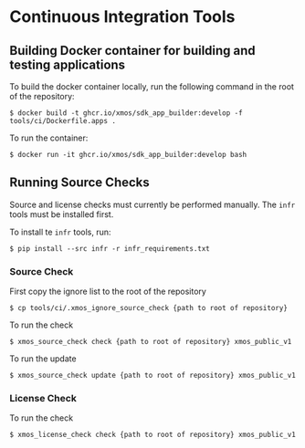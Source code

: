 # Continuous Integration Tools

## Building Docker container for building and testing applications

To build the docker container locally, run the following command in the root of the repository:

    $ docker build -t ghcr.io/xmos/sdk_app_builder:develop -f tools/ci/Dockerfile.apps .

To run the container:

    $ docker run -it ghcr.io/xmos/sdk_app_builder:develop bash

## Running Source Checks

Source and license checks must currently be performed manually.  The `infr` tools must be installed first.

To install te `infr` tools, run:

    $ pip install --src infr -r infr_requirements.txt

### Source Check

First copy the ignore list to the root of the repository

    $ cp tools/ci/.xmos_ignore_source_check {path to root of repository}

To run the check

    $ xmos_source_check check {path to root of repository} xmos_public_v1

To run the update 

    $ xmos_source_check update {path to root of repository} xmos_public_v1

### License Check

To run the check

    $ xmos_license_check check {path to root of repository} xmos_public_v1
